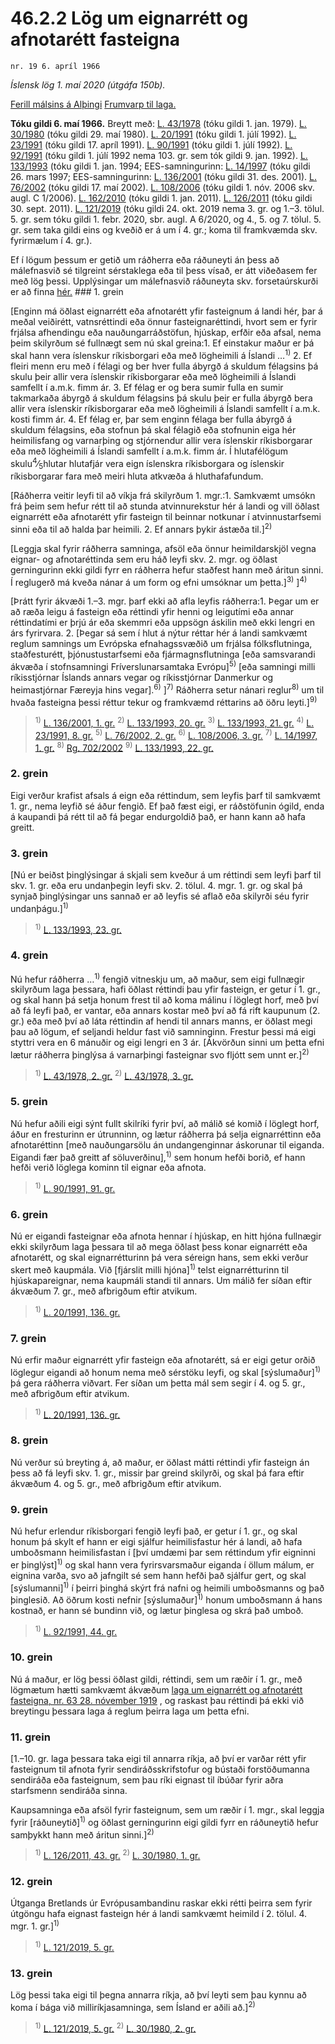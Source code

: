# 46.2.2 Lög um eignarrétt og afnotarétt fasteigna

`nr. 19 6. apríl 1966`

_Íslensk lög 1. maí 2020 (útgáfa 150b)._

[Ferill málsins á Alþingi](https://www.althingi.is/thingstorf/thingmalalistar-eftir-thingum/ferill/?ltg=86&mnr=19)
[Frumvarp til laga.](https://www.althingi.is/altext/86/s/pdf/0019.pdf)

**Tóku gildi 6. maí 1966.**
Breytt með:
[L. 43/1978](https://althingi.is/altext/stjtnr.html#1978043) (tóku gildi 1. jan. 1979).
[L. 30/1980](https://althingi.is/altext/stjtnr.html#1980030) (tóku gildi 29. maí 1980).
[L. 20/1991](https://althingi.is/altext/stjt/1991.020.html) (tóku gildi 1. júlí 1992).
[L. 23/1991](https://althingi.is/altext/stjt/1991.023.html) (tóku gildi 17. apríl 1991).
[L. 90/1991](https://althingi.is/altext/stjt/1991.090.html) (tóku gildi 1. júlí 1992).
[L. 92/1991](https://althingi.is/altext/stjt/1991.092.html) (tóku gildi 1. júlí 1992 nema 103. gr. sem tók gildi 9. jan. 1992).
[L. 133/1993](https://althingi.is/altext/stjt/1993.133.html) (tóku gildi 1. jan. 1994;
EES-samningurinn:
[L. 14/1997](https://althingi.is/altext/stjt/1997.014.html) (tóku gildi 26. mars 1997;
EES-samningurinn:
[L. 136/2001](https://althingi.is/altext/stjt/2001.136.html) (tóku gildi 31. des. 2001).
[L. 76/2002](https://althingi.is/altext/stjt/2002.076.html) (tóku gildi 17. maí 2002).
[L. 108/2006](https://althingi.is/altext/stjt/2006.108.html) (tóku gildi 1. nóv. 2006 skv. augl. C 1/2006).
[L. 162/2010](https://althingi.is/altext/stjt/2010.162.html) (tóku gildi 1. jan. 2011).
[L. 126/2011](https://althingi.is/altext/stjt/2011.126.html) (tóku gildi 30. sept. 2011).
[L. 121/2019](https://althingi.is/altext/stjt/2019.121.html) (tóku gildi 24. okt. 2019 nema 3. gr. og 1.–3. tölul. 5. gr. sem tóku gildi 1. febr. 2020, sbr. augl. A 6/2020, og 4., 5. og 7. tölul. 5. gr. sem taka gildi eins og kveðið er á um í 4. gr.; koma til framkvæmda skv. fyrirmælum í 4. gr.).

Ef í lögum þessum er getið um ráðherra eða ráðuneyti án þess að málefnasvið sé tilgreint sérstaklega eða til þess vísað, er átt viðeðasem fer með lög þessi. Upplýsingar um málefnasvið ráðuneyta skv. forsetaúrskurði er að finna [hér.](2018119.md) ### 1. grein

[Enginn má öðlast eignarrétt eða afnotarétt yfir fasteignum á landi hér, þar á meðal veiðirétt, vatnsréttindi eða önnur fasteignaréttindi, hvort sem er fyrir frjálsa afhendingu eða nauðungarráðstöfun, hjúskap, erfðir eða afsal, nema þeim skilyrðum sé fullnægt sem nú skal greina:1. Ef einstakur maður er þá skal hann vera íslenskur ríkisborgari eða með lögheimili á Íslandi …<sup>1)</sup> 
2. Ef fleiri menn eru með í félagi og ber hver fulla ábyrgð á skuldum félagsins þá skulu þeir allir vera íslenskir ríkisborgarar eða með lögheimili á Íslandi samfellt í a.m.k. fimm ár.
3. Ef félag er og bera sumir fulla en sumir takmarkaða ábyrgð á skuldum félagsins þá skulu þeir er fulla ábyrgð bera allir vera íslenskir ríkisborgarar eða með lögheimili á Íslandi samfellt í a.m.k. kosti fimm ár.
4. Ef félag er, þar sem enginn félaga ber fulla ábyrgð á skuldum félagsins, eða stofnun þá skal félagið eða stofnunin eiga hér heimilisfang og varnarþing og stjórnendur allir vera íslenskir ríkisborgarar eða með lögheimili á Íslandi samfellt í a.m.k. fimm ár. Í hlutafélögum skulu<sup>4</sup>&frasl;<sub>5</sub>hlutar hlutafjár vera eign íslenskra ríkisborgara og íslenskir ríkisborgarar fara með meiri hluta atkvæða á hluthafafundum.

[Ráðherra veitir leyfi til að víkja frá skilyrðum 1. mgr.:1. Samkvæmt umsókn frá þeim sem hefur rétt til að stunda atvinnurekstur hér á landi og vill öðlast eignarrétt eða afnotarétt yfir fasteign til beinnar notkunar í atvinnustarfsemi sinni eða til að halda þar heimili.
2. Ef annars þykir ástæða til.]<sup>2)</sup> 

[Leggja skal fyrir ráðherra samninga, afsöl eða önnur heimildarskjöl vegna eignar- og afnotaréttinda sem eru háð leyfi skv. 2. mgr. og öðlast gerningurinn ekki gildi fyrr en ráðherra hefur staðfest hann með áritun sinni. Í reglugerð má kveða nánar á um form og efni umsóknar um þetta.]<sup>3)</sup> ]<sup>4)</sup> 

[Þrátt fyrir ákvæði 1.–3. mgr. þarf ekki að afla leyfis ráðherra:1. Þegar um er að ræða leigu á fasteign eða réttindi yfir henni og leigutími eða annar réttindatími er þrjú ár eða skemmri eða uppsögn áskilin með ekki lengri en árs fyrirvara.
2. [Þegar sá sem í hlut á nýtur réttar hér á landi samkvæmt reglum samnings um Evrópska efnahagssvæðið um frjálsa fólksflutninga, staðfesturétt, þjónustustarfsemi eða fjármagnsflutninga [eða samsvarandi ákvæða í stofnsamningi Fríverslunarsamtaka Evrópu]<sup>5)</sup> [eða samningi milli ríkisstjórnar Íslands annars vegar og ríkisstjórnar Danmerkur og heimastjórnar Færeyja hins vegar].<sup>6)</sup> ]<sup>7)</sup> Ráðherra setur nánari reglur<sup>8)</sup> um til hvaða fasteigna þessi réttur tekur og framkvæmd réttarins að öðru leyti.]<sup>9)</sup> 

> <sup>1)</sup> [L. 136/2001, 1. gr.](https://althingi.is/altext/stjt/2001.136.html) <sup>2)</sup> [L. 133/1993, 20. gr.](https://althingi.is/altext/stjt/1993.133.html) <sup>3)</sup> [L. 133/1993, 21. gr.](https://althingi.is/altext/stjt/1993.133.html) <sup>4)</sup> [L. 23/1991, 8. gr.](https://althingi.is/altext/stjt/1991.023.html) <sup>5)</sup> [L. 76/2002, 2. gr.](https://althingi.is/altext/stjt/2002.076.html) <sup>6)</sup> [L. 108/2006, 3. gr.](https://althingi.is/altext/stjt/2006.108.html) <sup>7)</sup> [L. 14/1997, 1. gr.](https://althingi.is/altext/stjt/1997.014.html) <sup>8)</sup> [Rg. 702/2002](https://althingi.ishttps://www.reglugerd.is/reglugerdir/allar/nr/702-2002) <sup>9)</sup> [L. 133/1993, 22. gr.](https://althingi.is/altext/stjt/1993.133.html)

### 2. grein

Eigi verður krafist afsals á eign eða réttindum, sem leyfis þarf til samkvæmt 1. gr., nema leyfið sé áður fengið. Ef það fæst eigi, er ráðstöfunin ógild, enda á kaupandi þá rétt til að fá þegar endurgoldið það, er hann kann að hafa greitt.

### 3. grein

[Nú er beiðst þinglýsingar á skjali sem kveður á um réttindi sem leyfi þarf til skv. 1. gr. eða eru undanþegin leyfi skv. 2. tölul. 4. mgr. 1. gr. og skal þá synjað þinglýsingar uns sannað er að leyfis sé aflað eða skilyrði séu fyrir undanþágu.]<sup>1)</sup> 

> <sup>1)</sup> [L. 133/1993, 23. gr.](https://althingi.is/altext/stjt/1993.133.html)

### 4. grein

Nú hefur ráðherra …<sup>1)</sup> fengið vitneskju um, að maður, sem eigi fullnægir skilyrðum laga þessara, hafi öðlast réttindi þau yfir fasteign, er getur í 1. gr., og skal hann þá setja honum frest til að koma málinu í löglegt horf, með því að fá leyfi það, er vantar, eða annars kostar með því að fá rift kaupunum (2. gr.) eða með því að láta réttindin af hendi til annars manns, er öðlast megi þau að lögum, ef seljandi heldur fast við samninginn. Frestur þessi má eigi styttri vera en 6 mánuðir og eigi lengri en 3 ár. [Ákvörðun sinni um þetta efni lætur ráðherra þinglýsa á varnarþingi fasteignar svo fljótt sem unnt er.]<sup>2)</sup> 

> <sup>1)</sup> [L. 43/1978, 2. gr.](https://althingi.is/altext/stjtnr.html#1978043?g2) <sup>2)</sup> [L. 43/1978, 3. gr.](https://althingi.is/altext/stjtnr.html#1978043?g3)

### 5. grein

Nú hefur aðili eigi sýnt fullt skilríki fyrir því, að málið sé komið í löglegt horf, áður en fresturinn er útrunninn, og lætur ráðherra þá selja eignarréttinn eða afnotaréttinn [með nauðungarsölu án undangenginnar áskorunar til eiganda. Eigandi fær það greitt af söluverðinu],<sup>1)</sup> sem honum hefði borið, ef hann hefði verið löglega kominn til eignar eða afnota.

> <sup>1)</sup> [L. 90/1991, 91. gr.](https://althingi.is/altext/stjt/1991.090.html#G91)

### 6. grein

Nú er eigandi fasteignar eða afnota hennar í hjúskap, en hitt hjóna fullnægir ekki skilyrðum laga þessara til að mega öðlast þess konar eignarrétt eða afnotarétt, og skal eignarrétturinn þá vera séreign hans, sem ekki verður skert með kaupmála. Við [fjárslit milli hjóna]<sup>1)</sup> telst eignarrétturinn til hjúskapareignar, nema kaupmáli standi til annars. Um málið fer síðan eftir ákvæðum 7. gr., með afbrigðum eftir atvikum.

> <sup>1)</sup> [L. 20/1991, 136. gr.](https://althingi.is/altext/stjt/1991.020.html)

### 7. grein

Nú erfir maður eignarrétt yfir fasteign eða afnotarétt, sá er eigi getur orðið löglegur eigandi að honum nema með sérstöku leyfi, og skal [sýslumaður]<sup>1)</sup> þá gera ráðherra viðvart. Fer síðan um þetta mál sem segir í 4. og 5. gr., með afbrigðum eftir atvikum.

> <sup>1)</sup> [L. 20/1991, 136. gr.](https://althingi.is/altext/stjt/1991.020.html)

### 8. grein

Nú verður sú breyting á, að maður, er öðlast mátti réttindi yfir fasteign án þess að fá leyfi skv. 1. gr., missir þar greind skilyrði, og skal þá fara eftir ákvæðum 4. og 5. gr., með afbrigðum eftir atvikum.

### 9. grein

Nú hefur erlendur ríkisborgari fengið leyfi það, er getur í 1. gr., og skal honum þá skylt ef hann er eigi sjálfur heimilisfastur hér á landi, að hafa umboðsmann heimilisfastan í [því umdæmi þar sem réttindum yfir eigninni er þinglýst]<sup>1)</sup> og skal hann vera fyrirsvarsmaður eiganda í öllum málum, er eignina varða, svo að jafngilt sé sem hann hefði það sjálfur gert, og skal [sýslumanni]<sup>1)</sup> í þeirri þinghá skýrt frá nafni og heimili umboðsmanns og það þinglesið. Að öðrum kosti nefnir [sýslumaður]<sup>1)</sup> honum umboðsmann á hans kostnað, er hann sé bundinn við, og lætur þinglesa og skrá það umboð.

> <sup>1)</sup> [L. 92/1991, 44. gr.](https://althingi.is/altext/stjt/1991.092.html)

### 10. grein

Nú á maður, er lög þessi öðlast gildi, réttindi, sem um ræðir í 1. gr., með lögmætum hætti samkvæmt ákvæðum [laga um eignarrétt og afnotarétt fasteigna, nr. 63 28. nóvember 1919](/altext/stjtnr.md#1919063) , og raskast þau réttindi þá ekki við breytingu þessara laga á reglum þeirra laga um þetta efni.

### 11. grein

[1.–10. gr. laga þessara taka eigi til annarra ríkja, að því er varðar rétt yfir fasteignum til afnota fyrir sendiráðsskrifstofur og bústaði forstöðumanna sendiráða eða fasteignum, sem þau ríki eignast til íbúðar fyrir aðra starfsmenn sendiráða sinna.

Kaupsamninga eða afsöl fyrir fasteignum, sem um ræðir í 1. mgr., skal leggja fyrir [ráðuneytið]<sup>1)</sup> og öðlast gerningurinn eigi gildi fyrr en ráðuneytið hefur samþykkt hann með áritun sinni.]<sup>2)</sup> 

> <sup>1)</sup> [L. 126/2011, 43. gr.](https://althingi.is/altext/stjt/2011.126.html) <sup>2)</sup> [L. 30/1980, 1. gr.](https://althingi.is/altext/stjtnr.html#1980030?g1)

### 12. grein

Útganga Bretlands úr Evrópusambandinu raskar ekki rétti þeirra sem fyrir útgöngu hafa eignast fasteign hér á landi samkvæmt heimild í 2. tölul. 4. mgr. 1. gr.]<sup>1)</sup> 

> <sup>1)</sup> [L. 121/2019, 5. gr.](https://althingi.is/altext/stjt/2019.121.html#G5)

### 13. grein

Lög þessi taka eigi til þegna annarra ríkja, að því leyti sem þau kynnu að koma í bága við milliríkjasamninga, sem Ísland er aðili að.]<sup>2)</sup> 

> <sup>1)</sup> [L. 121/2019, 5. gr.](https://althingi.is/altext/stjt/2019.121.html#G5) <sup>2)</sup> [L. 30/1980, 2. gr.](https://althingi.is/altext/stjtnr.html#1980030?g2)
